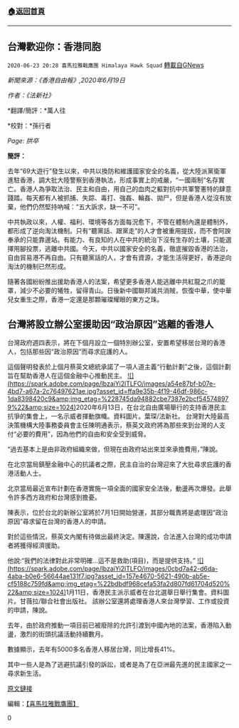 ###  [:house:返回首頁](https://github.com/ourhimalayas/txt)
---

## 台灣歡迎你：香港同胞
`2020-06-23 20:28 喜馬拉雅戰鷹團 Himalaya Hawk Squad` [轉載自GNews](https://gnews.org/zh-hant/243508/)

*新聞來源：《香港自由報》,2020年6月19日*

*作者：《法新社》*

*翻譯/簡評：*萬人往

*校對：*孫行者

*Page: 拱卒*

**簡評：**

去年“69大遊行”發生以來，中共以換防和維護國家安全的名義，從大陸派黨衛軍進駐香港，調大批大陸警察到香港執法，形成事實上的戒嚴，“一國兩制”名存實亡。香港人為爭取法治、民主和自由，用自己的血肉之軀對抗中共軍警憲特的肆意踐踏。每天都有人被抓捕、失踪、毒打、強姦、輪姦、拋尸，但是香港人從沒有放棄，他們仍然堅持吶喊：“五大訴求，缺一不可”。

中共執政以來，人權、福利、環境等各方面每況愈下，不管在體制內還是體制外，都形成了逆向淘汰機制。只有“聽黨話、跟黨走”的人才會被重用提拔，而不會阿諛奉承的只能靠邊站。有能力、有良知的人在中共的統治下沒有生存的土壤，只能選擇用腳投票，逃離中共國。今天，中共以國家安全的名義，徹底摧毀香港的法治，自由貿易港不再自由。只有聽黨話的人，才會有資源，才能生活得更好，香港逆向淘汰的機制已然形成。

隨著各國紛紛推出援助香港人的法案，希望更多香港人能逃離中共紅龍之爪的籠罩，減少不必要的犧牲，留得青山。日後新中國聯邦滅共消賊，恢復中華，使中華兒女重生之際，香港一定還是那顆璀璨耀眼的東方之珠。

## **台灣將設立辦公室援助因“政治原因”逃離的香港人**

台灣政府週四表示，將在下個月設立一個特別辦公室，安置希望移居台灣的香港人，包括那些因“政治原因”而尋求庇護的人。

這個聲明發表於上個月蔡英文總統承諾了一項人道主義“行動計劃”之後，這個計劃旨在幫助香港人在這個金融中心推動民主。
[!\[\](https://spark.adobe.com/page/lbzaiYi2lTLFO/images/a54e87bf-b07e-4bd7-a67a-2c76497621ae.jpg?asset_id=ffa9e35b-4f19-46df-986c-1da8398420c9&amp;img_etag=%228745da94882cbe7387e2bcf545748979%22&amp;size=1024)](https://spark.adobe.com/page/lbzaiYi2lTLFO/images/a54e87bf-b07e-4bd7-a67a-2c76497621ae.jpg?asset_id=ffa9e35b-4f19-46df-986c-1da8398420c9&amp;img_etag=%228745da94882cbe7387e2bcf545748979%22&amp;size=1024)2020年6月13日，在台北自由廣場舉行的支持香港民主抗爭的集會上，一名示威者揮動旗幟。資料圖片。葉琛/法新社。
台灣對大陸最高決策機構大陸事務委員會主任陳明通表示，蔡英文政府將為那些來到台灣的人支付“必要的費用”，因為他們的自由和安全受到威脅。

“過去基本上是由非政府組織來做，但現在由政府站出來並來承擔費用，”陳說。

在北京當局鎮壓金融中心的抗議者之際，民主自治的台灣迎來了大批尋求庇護的香港活動人士。

北京當局最近宣布計劃在香港實施一項全面的國家安全法後，動盪再次爆發。此舉令許多西方政府和台灣感到擔憂。

陳表示，位於台北的新辦公室將於7月1日開始營運，其部分職責將是處理因“政治原因”尋求留在台灣的香港人的申請。

對於這些情況，蔡英文內閣有待做出最終決定。陳還說，合法進入台灣的成功申請者將獲得經濟援助。

他說:“我們的法律對此非常明確…這不是救助(項目)，而是提供支持。”
[!\[\](https://spark.adobe.com/page/lbzaiYi2lTLFO/images/0cbd7a42-d6da-4aba-b0e6-56644ae131f7.jpg?asset_id=157e4670-5621-490b-ab5e-cf5188c759fd&amp;img_etag=%22bdbdf968cefa53fa2d807fd61704d520%22&amp;size=1024)](https://spark.adobe.com/page/lbzaiYi2lTLFO/images/0cbd7a42-d6da-4aba-b0e6-56644ae131f7.jpg?asset_id=157e4670-5621-490b-ab5e-cf5188c759fd&amp;img_etag=%22bdbdf968cefa53fa2d807fd61704d520%22&amp;size=1024)1月11日，香港民主派示威者在台北選舉日舉行集會。資料圖片。甘薇拉/聯合社會出版社。
該辦公室還將處理香港人來台灣學習、工作或投資的申請，陳說。

去年，由於政府推動一項目前已被廢除的允許引渡到中國內地的法案，香港陷入動盪，激烈的街頭抗議活動持續數月。

數據顯示，去年有5000多名香港人移居台灣，同比增長41%。

其中一些人是為了逃避抗議引發的訴訟，或者是為了在亞洲最先進的民主國家之一尋求新生活。

[原文鏈接](https://hongkongfp.com/2020/06/19/taiwan-to-open-office-assisting-hongkongers-fleeing-for-political-reasons/)

編輯：[【喜馬拉雅戰鷹團】](https://spark.adobe.com/page/lbzaiYi2lTLFO/)

0
